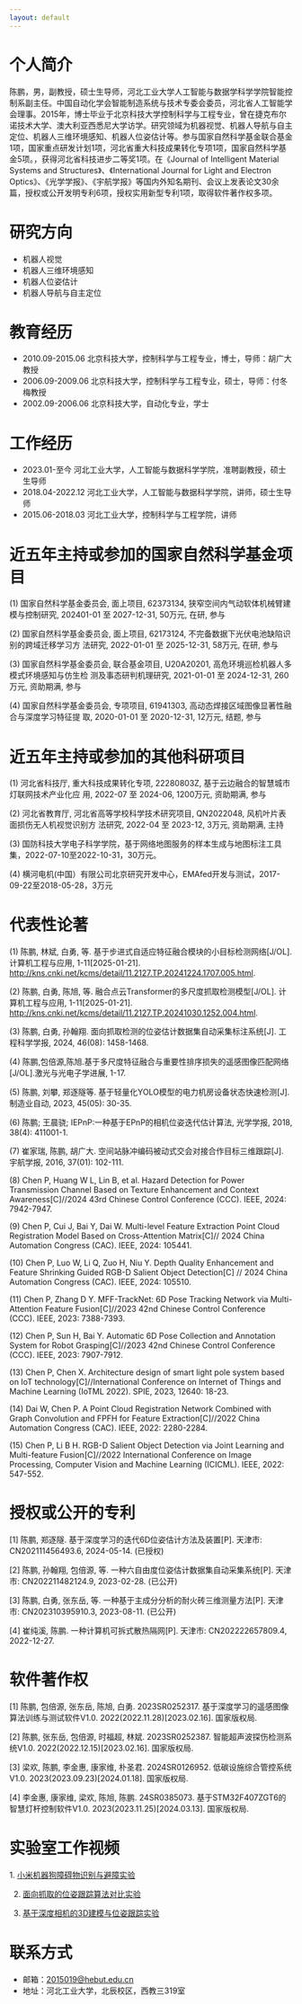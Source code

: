 ```yaml
---
layout: default
---
```

# 个人简介
  陈鹏，男，副教授，硕士生导师，河北工业大学人工智能与数据学科学学院智能控制系副主任。中国自动化学会智能制造系统与技术专委会委员，河北省人工智能学会理事。2015年，博士毕业于北京科技大学控制科学与工程专业，曾在捷克布尔诺技术大学、澳大利亚西悉尼大学访学。研究领域为机器视觉、机器人导航与自主定位、机器人三维环境感知、机器人位姿估计等。参与国家自然科学基金联合基金1项，国家重点研发计划1项，河北省重大科技成果转化专项1项，国家自然科学基金5项。，获得河北省科技进步二等奖1项。在《Journal of Intelligent Material Systems and Structures》、《International Journal for Light and Electron Optics》、《光学学报》、《宇航学报》等国内外知名期刊、会议上发表论文30余篇，授权或公开发明专利6项，授权实用新型专利1项，取得软件著作权多项。

# 研究方向
- 机器人视觉
- 机器人三维环境感知
- 机器人位姿估计
- 机器人导航与自主定位

# 教育经历
- 2010.09-2015.06 北京科技大学，控制科学与工程专业，博士，导师：胡广大教授
- 2006.09-2009.06 北京科技大学，控制科学与工程专业，硕士，导师：付冬梅教授
- 2002.09-2006.06 北京科技大学，自动化专业，学士

# 工作经历
- 2023.01-至今 河北工业大学，人工智能与数据科学学院，准聘副教授，硕士生导师
- 2018.04-2022.12  河北工业大学，人工智能与数据科学学院，讲师，硕士生导师
- 2015.06-2018.03 河北工业大学，控制科学与工程学院，讲师

# 近五年主持或参加的国家自然科学基金项目
(1) 国家自然科学基金委员会, 面上项目, 62373134, 狭窄空间内气动软体机械臂建模与控制研究, 202401-01 至 2027-12-31, 50万元, 在研, 参与

(2) 国家自然科学基金委员会, 面上项目, 62173124, 不完备数据下光伏电池缺陷识别的跨域迁移学习方
法研究, 2022-01-01 至 2025-12-31, 58万元, 在研, 参与

(3) 国家自然科学基金委员会, 联合基金项目, U20A20201, 高危环境巡检机器人多模式环境感知与仿生检
测及事态研判机理研究, 2021-01-01 至 2024-12-31, 260万元, 资助期满, 参与

(4) 国家自然科学基金委员会, 专项项目, 61941303, 高动态焊接区域图像显著性融合与深度学习特征提
取, 2020-01-01 至 2020-12-31, 12万元, 结题, 参与

# 近五年主持或参加的其他科研项目
(1) 河北省科技厅, 重大科技成果转化专项, 22280803Z, 基于云边融合的智慧城市灯联网技术产业化应
用, 2022-07 至 2024-06, 1200万元, 资助期满, 参与

(2) 河北省教育厅, 河北省高等学校科学技术研究项目, QN2022048, 风机叶片表面损伤无人机视觉识别方
法研究, 2022-04 至 2023-12, 3万元, 资助期满, 主持

(3) 国防科技大学电子科学学院，基于网络地图服务的样本生成与地图标注工具集，2022-07-10至2022-10-31，30万元。

(4) 横河电机(中国）有限公司北京研究开发中心，EMAfed开发与测试，2017-09-22至2018-05-28，3万元

# 代表性论著
(1) 陈鹏, 林斌, 白勇, 等. 基于步进式自适应特征融合模块的小目标检测网络[J/OL]. 计算机工程与应用, 1-11[2025-01-21]. http://kns.cnki.net/kcms/detail/11.2127.TP.20241224.1707.005.html.

(2) 陈鹏, 白勇, 陈旭, 等. 融合点云Transformer的多尺度抓取检测模型[J/OL]. 计算机工程与应用, 1-11[2025-01-21]. http://kns.cnki.net/kcms/detail/11.2127.TP.20241030.1252.004.html. 

(3) 陈鹏, 白勇, 孙翰翔. 面向抓取检测的位姿估计数据集自动采集标注系统[J]. 工程科学学报, 2024, 46(08): 1458-1468.

(4) 陈鹏,包倍源,陈旭.基于多尺度特征融合与重要性排序损失的遥感图像匹配网络[J/OL].激光与光电子学进展, 1-17. 

(5) 陈鹏, 刘攀, 郑逐隧等. 基于轻量化YOLO模型的电力机房设备状态快速检测[J]. 制造业自动, 2023, 45(05): 30-35. 

(6) 陈鹏; 王晨骁; IEPnP:一种基于EPnP的相机位姿迭代估计算法, 光学学报, 2018, 38(4): 411001-1. 

(7) 崔家瑞, 陈鹏, 胡广大. 空间站脉冲编码被动式交会对接合作目标三维跟踪[J]. 宇航学报, 2016, 37(01): 102-111. 

(8) Chen P, Huang W L, Lin B, et al. Hazard Detection for Power Transmission Channel Based on Texture Enhancement and Context Awareness[C]//2024 43rd Chinese Control Conference (CCC). IEEE, 2024: 7942-7947.

(9) Chen P, Cui J, Bai Y, Dai W. Multi-level Feature Extraction Point Cloud Registration Model Based on Cross-Attention Matrix[C]// 2024 China Automation Congress (CAC). IEEE, 2024: 105441.

(10) Chen P, Luo W, Li Q, Zuo H, Niu Y. Depth Quality Enhancement and Feature Shrinking Guided RGB-D Salient Object Detection[C] // 2024 China Automation Congress (CAC). IEEE, 2024: 105510.

(11) Chen P, Zhang D Y. MFF-TrackNet: 6D Pose Tracking Network via Multi-Attention Feature Fusion[C]//2023 42nd Chinese Control Conference (CCC). IEEE, 2023: 7388-7393.

(12) Chen P, Sun H, Bai Y. Automatic 6D Pose Collection and Annotation System for Robot Grasping[C]//2023 42nd Chinese Control Conference (CCC). IEEE, 2023: 7907-7912. 

(13) Chen P, Chen X. Architecture design of smart light pole system based on IoT technology[C]//International Conference on Internet of Things and Machine Learning (IoTML 2022). SPIE, 2023, 12640: 18-23. 

(14) Dai W, Chen P. A Point Cloud Registration Network Combined with Graph Convolution and FPFH for Feature Extraction[C]//2022 China Automation Congress (CAC). IEEE, 2022: 2280-2284.

(15) Chen P, Li B H. RGB-D Salient Object Detection via Joint Learning and Multi-feature Fusion[C]//2022 International Conference on Image Processing, Computer Vision and Machine Learning (ICICML). IEEE, 2022: 547-552. 

# 授权或公开的专利
[1] 陈鹏, 郑逐隧. 基于深度学习的迭代6D位姿估计方法及装置[P]. 天津市: CN202111456493.6, 2024-05-14. (已授权)

[2] 陈鹏, 孙翰翔, 包倍源, 等. 一种六自由度位姿估计数据集自动采集系统[P]. 天津市: CN202211482124.9, 2023-02-28. (已公开)

[3] 陈鹏, 白勇, 张东岳, 等. 一种基于主成分分析的耐火砖三维测量方法[P]. 天津市: CN202310395910.3, 2023-08-11. (已公开)

[4] 崔纯溪, 陈鹏. 一种计算机可拆式散热隔网[P]. 天津市: CN202222657809.4, 2022-12-27.

# 软件著作权
[1] 陈鹏, 包倍源, 张东岳, 陈旭, 白勇. 2023SR0252317. 基于深度学习的遥感图像算法训练与测试软件V1.0. 2022(2022.11.28)[2023.02.16]. 国家版权局.

[2] 陈鹏, 张东岳, 包倍源, 时福超, 林斌. 2023SR0252387. 智能超声波探伤检测系统V1.0. 2022(2022.12.15)[2023.02.16]. 国家版权局.

[3] 梁欢, 陈鹏, 李金惠, 康家维, 朴圣君. 2024SR0126952. 低碳设施综合管控系统V1.0. 2023(2023.09.23)[2024.01.18]. 国家版权局.

[4] 李金惠, 康家维, 梁欢, 陈旭, 陈鹏. 24SR0385073. 基于STM32F407ZGT6的智慧灯杆控制软件V1.0. 2023(2023.11.25)[2024.03.13]. 国家版权局.

# 实验室工作视频
<div class="video-container">
1. <a href="https://www.bilibili.com/video/BV1Q8B2YpEbV?vd_source=26fd4b693b6de6f59d1a993e7865c59c" target="_blank">小米机器狗障碍物识别与避障实验</a>

2. <a href="https://www.bilibili.com/video/BV1DhB2YQE7R?vd_source=26fd4b693b6de6f59d1a993e7865c59c" target="_blank">面向抓取的位姿跟踪算法对比实验</a>

3. <a href="https://www.bilibili.com/video/BV1QhB2YXEJW?vd_source=26fd4b693b6de6f59d1a993e7865c59c" target="_blank">基于深度相机的3D建模与位姿跟踪实验</a>
</div>

# 联系方式
- 邮箱：2015019@hebut.edu.cn
- 地址：河北工业大学，北辰校区，西教三319室